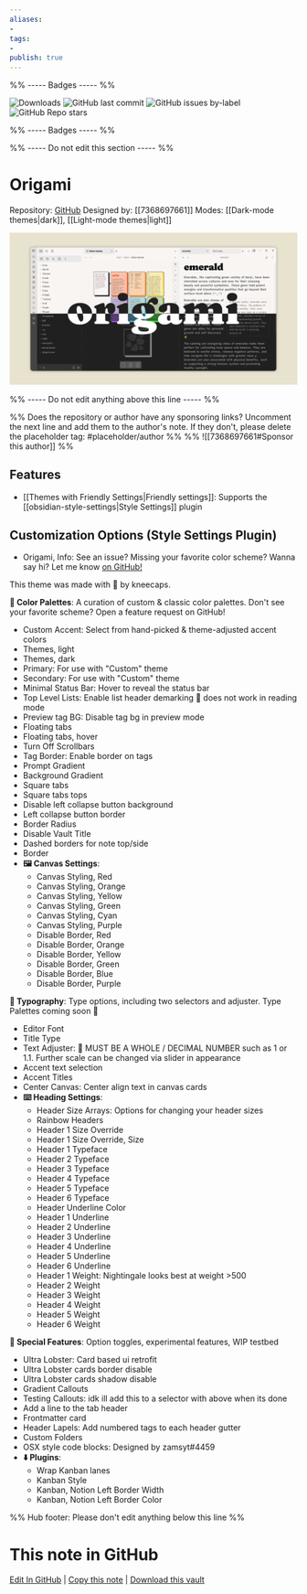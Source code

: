 ```yaml
---
aliases:
- 
tags: 
- 
publish: true
---
```


%% ----- Badges ----- %%

![Downloads](https://img.shields.io/badge/downloads-10655-573E7A?style=for-the-badge&logo=)
![GitHub last commit](https://img.shields.io/github/last-commit/7368697661/Origami?color=573E7A&label=last%20update&logo=github&style=for-the-badge)
![GitHub issues by-label](https://img.shields.io/github/issues/7368697661/Origami/help%20wanted?color=573E7A&logo=github&style=for-the-badge) 
![GitHub Repo stars](https://img.shields.io/github/stars/7368697661/Origami?color=573E7A&logo=github&style=for-the-badge)

%% ----- Badges ----- %%

%% ----- Do not edit this section ----- %%

# Origami

Repository: [GitHub](https://github.com/7368697661/Origami)
Designed by: [[7368697661]]
Modes: [[Dark-mode themes|dark]], [[Light-mode themes|light]]



![screenshot](https://github.com/7368697661/Origami/raw/HEAD/screen.png)

%% ----- Do not edit anything above this line ----- %% 

%% Does the repository or author have any sponsoring links? Uncomment the next line and add them to the author's note. If they don't, please delete the placeholder tag: #placeholder/author %%
%% ![[7368697661#Sponsor this author]] %%


## Features

- [[Themes with Friendly Settings|Friendly settings]]: Supports the [[obsidian-style-settings|Style Settings]] plugin

## Customization Options (Style Settings Plugin) 
- Origami, Info: See an issue? Missing your favorite color scheme? Wanna say hi? Let me know [on GitHub!](https://github.com/7368697661/Origami)

This theme was made with 💖 by kneecaps.


**🎨 Color Palettes**: A curation of custom & classic color palettes. Don't see your favorite scheme? Open a feature request on GitHub!
- Custom Accent: Select from hand-picked & theme-adjusted accent colors
- Themes, light
- Themes, dark
- Primary: For use with "Custom" theme
- Secondary: For use with "Custom" theme
- Minimal Status Bar: Hover to reveal the status bar
- Top Level Lists: Enable list header demarking 🚨 does not work in reading mode
- Preview tag BG: Disable tag bg in preview mode
- Floating tabs
- Floating tabs, hover
- Turn Off Scrollbars
- Tag Border: Enable border on tags
- Prompt Gradient
- Background Gradient
- Square tabs
- Square tabs tops
- Disable left collapse button background
- Left collapse button border
- Border Radius
- Disable Vault Title
- Dashed borders for note top/side
- Border
- **🖼️ Canvas Settings**: 
    - Canvas Styling, Red
    - Canvas Styling, Orange
    - Canvas Styling, Yellow
    - Canvas Styling, Green
    - Canvas Styling, Cyan
    - Canvas Styling, Purple
    - Disable Border, Red
    - Disable Border, Orange
    - Disable Border, Yellow
    - Disable Border, Green
    - Disable Border, Blue
    - Disable Border, Purple

**📑 Typography**: Type options, including two selectors and adjuster. Type Palettes coming soon 📅
- Editor Font
- Title Type
- Text Adjuster: 🚨 MUST BE A WHOLE / DECIMAL NUMBER such as 1 or 1.1. Further scale can be changed via slider in appearance
- Accent text selection
- Accent Titles
- Center Canvas: Center align text in canvas cards
- **⌨️ Heading Settings**: 
    - Header Size Arrays: Options for changing your header sizes
    - Rainbow Headers
    - Header 1 Size Override
    - Header 1 Size Override, Size
    - Header 1 Typeface
    - Header 2 Typeface
    - Header 3 Typeface
    - Header 4 Typeface
    - Header 5 Typeface
    - Header 6 Typeface
    - Header Underline Color
    - Header 1 Underline
    - Header 2 Underline
    - Header 3 Underline
    - Header 4 Underline
    - Header 5 Underline
    - Header 6 Underline
    - Header 1 Weight: Nightingale looks best at weight >500
    - Header 2 Weight
    - Header 3 Weight
    - Header 4 Weight
    - Header 5 Weight
    - Header 6 Weight

**🧪 Special Features**: Option toggles, experimental features, WIP testbed
- Ultra Lobster: Card based ui retrofit
- Ultra Lobster cards border disable
- Ultra Lobster cards shadow disable
- Gradient Callouts
- Testing Callouts: idk ill add this to a selector with above when its done
- Add a line to the tab header
- Frontmatter card
- Header Lapels: Add numbered tags to each header gutter
- Custom Folders
- OSX style code blocks: Designed by zamsyt#4459
- **⬇️ Plugins**: 
    - Wrap Kanban lanes
    - Kanban Style
    - Kanban, Notion Left Border Width
    - Kanban, Notion Left Border Color


%% Hub footer: Please don't edit anything below this line %%

# This note in GitHub

<span class="git-footer">[Edit In GitHub](https://github.dev/obsidian-community/obsidian-hub/blob/main/02%20-%20Community%20Expansions/02.05%20All%20Community%20Expansions/Themes/Origami.md "git-hub-edit-note") | [Copy this note](https://raw.githubusercontent.com/obsidian-community/obsidian-hub/main/02%20-%20Community%20Expansions/02.05%20All%20Community%20Expansions/Themes/Origami.md "git-hub-copy-note") | [Download this vault](https://github.com/obsidian-community/obsidian-hub/archive/refs/heads/main.zip "git-hub-download-vault") </span>
